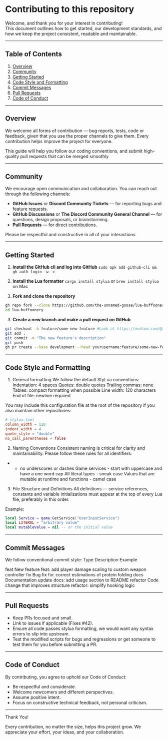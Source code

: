 # Contributing to this repository
Welcome, and thank you for your interest in contributing!  
This document outlines how to get started, our development standards, and how we keep the project consistent, readable and maintainable.

---
## Table of Contents
1. [Overview](#overview)  
2. [Community](#community)  
3. [Getting Started](#getting-started)  
4. [Code Style and Formatting](#code-style-and-formatting)  
5. [Commit Messages](#commit-messages)  
6. [Pull Requests](#pull-requests)  
7. [Code of Conduct](#code-of-conduct)

---
## Overview
We welcome all forms of contribution — bug reports, tests, code or feedback, given that you use the proper channels to give them.
Every contribution helps improve the project for everyone.  

This guide will help you follow our coding conventions, and submit high-quality pull requests that can be merged smoothly

---
## Community
We encourage open communication and collaboration.
You can reach out through the following channels:
- **GitHub Issues** or **Discord Community Tickets** — for reporting bugs and feature requests.
- **GitHub Discussions** or **The Discord Community General Channel** — for questions, design proposals, or brainstorming.
- **Pull Requests** — for direct contributions.  

Please be respectful and constructive in all of your interactions.

---
## Getting Started
1. **Install the GitHub cli and log into GitHub**
`sudo apk add github-cli && gh auth login -w -c`

2. **Install the Lua formatter**
`cargo install stylua` or `brew install stylua` on Mac

3. **Fork and clone the repository**
```bash
gh repo fork --clone https://github.com/the-unnamed-goose/lua-buffoonery
cd lua-buffoonery
```

3. **Create a new branch and make a pull request on GitHub**
```bash
git checkout -b feature/some-new-feature #Look at https://medium.com/@abhay.pixolo/naming-conventions-for-git-branches-a-cheatsheet-8549feca2534 for details
git add .
git commit -m "The new feature's description"
git push
gh pr create --base development --head yourusername:feature/some-new-feature --title "Add feature XYZ" --body "This PR adds XYZ functionality by doing N."
```

---
## Code Style and Formatting
1. General formatting
We follow the default StyLua conventions:
Indentation: 4 spaces
Quotes: double quotes
Trailing commas: none
Tables: compact formatting when possible
Line width: 120 characters
End of file: newline required

You may include this configuration file at the root of the repository if you also maintain other repositories:
```toml
# stylua.toml
column_width = 120
indent_width = 4
quote_style = "double"
no_call_parentheses = false
```

2. Naming Conventions
Consistent naming is critical for clarity and maintainability. Please follow these rules for all identifiers:
* - no underscores or dashes
Game services - start with uppercase and have a one word cap
All literal types - sneak case
Values that are mutable at runtime and functions - camel case

3. File Structure and Definitions
All definitions — service references, constants and variable initializations must appear at the top of every Lua file, preferably in this order.

Example:
```lua
local Service = game:GetService("UserInputService")
local LITERAL = "arbitrary value"
local mutableValue = nil -- or the initial value
```

---
## Commit Messages
We follow conventional commit style:
Type	Description	Example

feat	New feature	feat: add player damage scaling to custom weapon controller
fix	Bug fix	fix: correct estimations of protein folding
docs	Documentation update	docs: add usage section to README
refactor	Code change that improves structure	refactor: simplify hooking logic

---
## Pull Requests
- Keep PRs focused and small.
- Link to issues if applicable (Fixes #42).
- Ensure all code passes stylua formatting, we would want any syntax errors to slip into upstream.
- Test the modified scripts for bugs and regressions or get someone to test them for you before submitting a PR.

---
## Code of Conduct
By contributing, you agree to uphold our Code of Conduct:
- Be respectful and considerate.
- Welcome newcomers and different perspectives.
- Assume positive intent.
- Focus on constructive technical feedback, not personal criticism.

---
Thank You!

Every contribution, no matter the size, helps this project grow. We appreciate your effort, your ideas, and your collaboration.